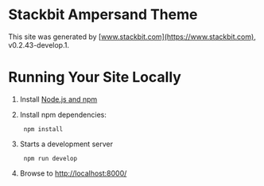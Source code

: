 # Stackbit Ampersand Theme

This site was generated by [www.stackbit.com](https://www.stackbit.com), v0.2.43-develop.1.

# Running Your Site Locally

1. Install [Node.js and npm](https://nodejs.org/en/)

1. Install npm dependencies:

        npm install

1. Starts a development server

        npm run develop

1. Browse to [http://localhost:8000/](http://localhost:8000/)
